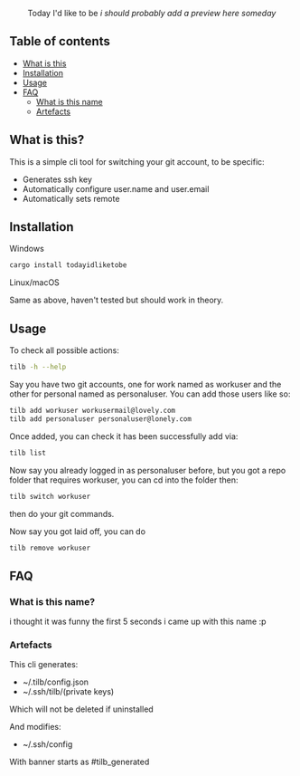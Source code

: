 <div align="center">

Today I'd like to be
<i>i should probably add a preview here someday</i>

</div>

## Table of contents

- [What is this](#what-is-this)
- [Installation](#installation)
- [Usage](#usage)
- [FAQ](#faq)
  - [What is this name](#what-is-this-name)
  - [Artefacts](#artefacts)

## What is this?

This is a simple cli tool for switching your git account, to be specific:

- Generates ssh key
- Automatically configure user.name and user.email
- Automatically sets remote

## Installation

Windows

```bash
cargo install todayidliketobe
```

Linux/macOS

Same as above, haven't tested but should work in theory.

## Usage

To check all possible actions:

```bash
tilb -h --help
```

Say you have two git accounts, one for work named as workuser and the other for personal named as personaluser.
You can add those users like so:

```bash
tilb add workuser workusermail@lovely.com
tilb add personaluser personaluser@lonely.com
```

Once added, you can check it has been successfully add via:

```bash
tilb list
```

Now say you already logged in as personaluser before, but you got a repo folder that requires workuser, you can cd into the folder then:

```bash
tilb switch workuser
```

then do your git commands.

Now say you got laid off, you can do

```bash
tilb remove workuser
```

## FAQ

### What is this name?

i thought it was funny the first 5 seconds i came up with this name :p

### Artefacts

This cli generates:

- ~/.tilb/config.json
- ~/.ssh/tilb/(private keys)

Which will not be deleted if uninstalled

And modifies:

- ~/.ssh/config

With banner starts as #tilb_generated
